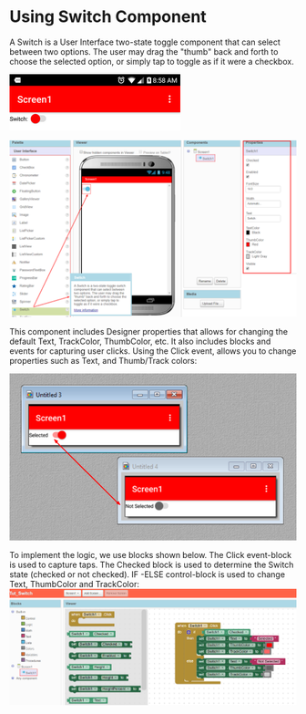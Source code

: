 # Using Switch Component

A Switch is a User Interface two-state toggle component that can select between two options. The user may drag the "thumb" back and forth to choose the selected option, or simply tap to toggle as if it were a checkbox.

![](/assets/tutSwitch3.png)

![](/assets/tutSwitch1.png)

This component includes Designer properties that allows for changing the default Text, TrackColor, ThumbColor, etc. It also includes blocks and events for capturing user clicks. Using the Click event, allows you to change properties such as Text, and Thumb/Track colors:

![](/assets/tutSwitch5.png)

To implement the logic, we use blocks shown below. The Click event-block is used to capture taps. The Checked block is used to determine the Switch state \(checked or not checked\). IF -ELSE control-block is used to change Text, ThumbColor and TrackColor:![](/assets/tutSwitch4.png)





